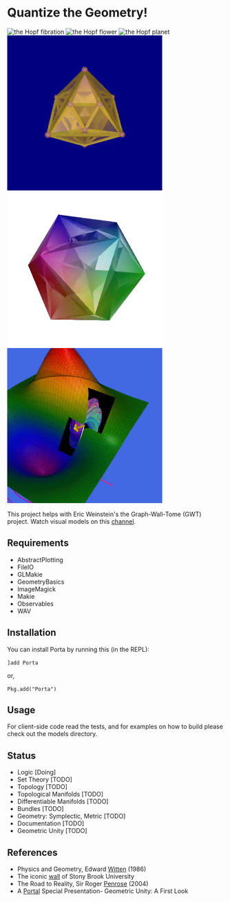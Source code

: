 # Quantize the Geometry!

![the Hopf fibration](gallery/londontsai.gif "The Hopf fibration inspired by one of the London Tsai's prints")
![the Hopf flower](gallery/flower.gif "The Hopf flower")
![the Hopf planet](gallery/planet.gif "The Hopf planet")
![24-cell](gallery/24-cell.gif "24-cell")
![600-cell](gallery/600-cell.gif "600-cell")
![surfaces](gallery/surfaces.gif "surfaces")

This project helps with Eric Weinstein's the Graph-Wall-Tome (GWT) project. Watch visual models on this [channel].

## Requirements
- AbstractPlotting
- FileIO
- GLMakie
- GeometryBasics
- ImageMagick
- Makie
- Observables
- WAV

## Installation
You can install Porta by running this (in the REPL):

```julia-repl
]add Porta
```
or,
```julia-repl
Pkg.add("Porta")
```

## Usage
For client-side code read the tests, and for examples on how to build please check out the models directory.

## Status
- Logic [Doing]
- Set Theory [TODO]
- Topology [TODO]
- Topological Manifolds [TODO]
- Differentiable Manifolds [TODO]
- Bundles [TODO]
- Geometry: Symplectic, Metric [TODO]
- Documentation [TODO]
- Geometric Unity [TODO]

## References
- Physics and Geometry, Edward [Witten] (1986)
- The iconic [wall] of Stony Brook University
- The Road to Reality, Sir Roger [Penrose] (2004)
- A [Portal] Special Presentation- Geometric Unity: A First Look

[channel]: (https://www.youtube.com/channel/UCY8FW_kvEfGDj5i5j_rkaqA)
[Witten]: (https://cds.cern.ch/record/181783/files/cer-000093203.pdf)
[wall]: (http://www.math.stonybrook.edu/~tony/scgp/wall-story/wall-story.html)
[Penrose]: (https://www.amazon.com/Road-Reality-Complete-Guide-Universe/dp/0679776311)
[Portal]: (https://youtu.be/Z7rd04KzLcg)
